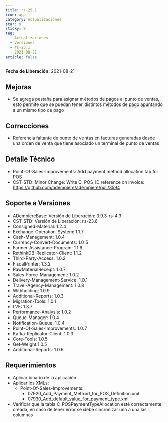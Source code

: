 ```yaml
---
title: rs-25.1
icon: app
category: Actualizaciones
star: 9
sticky: 9
tag:
  - Actualizaciones
  - Versiones
  - rs-25.1
  - 2021-08-21
article: false
---
```


**Fecha de Liberación:** 2021-08-21

## Mejoras

- Se agrega pestaña para asignar métodos de pagos al punto de ventas, esto permite que se puedan tener distintos métodos de pago apuntando a un mismo tipo de pago

## Correcciones

- Referencia faltante de punto de ventas en facturas generadas desde una orden de venta que tiene asociado un terminal de punto de ventas

## Detalle Técnico

- Point-Of-Sales-Improvements: Add payment method allocation tab for POS
- CST-STD: Minor Change: Write C_POS_ID reference on invoice: https://github.com/adempiere/adempiere/pull/3594

## Soporte a Versiones

- ADempiereBase: Versión de Liberación: 3.9.3-rs-4.3
- CST-STD: Versión de Liberación: rs-23.6
- Consigned-Material: 1.2.4
- Exchange-Operation-System: 1.1.7
- Cash-Management: 1.0.4
- Currency-Convert-Documents: 1.0.5
- Farmer-Assistance-Program: 1.1.6
- RethinkDB-Replicator-Client: 1.1.2
- Third-Party-Access: 1.0.2
- FiscalPrinter: 1.3.2
- RawMaterialReceipt: 1.0.7
- Sales-Force-Management: 1.0.2
- Delivery-Management-Service: 1.0.1
- Travel-Agency-Management: 1.0.8
- Withholding: 1.0.9
- Additional-Reports: 1.0.3
- Migration-Tools: 1.0.1
- LVE: 1.3.7
- Performance-Analysis: 1.0.2
- Queue-Manager: 1.0.4
- Notification-Queue: 1.0.4
- Point-Of-Sales-Improvements: 1.0.7
- Kafka-Replicator-Client: 1.0.3
- Core-Tools: 1.0.5
- Get-Weight:1.0.5
- Additional-Reports: 1.0.6

## Requerimientos

- Aplicar binario de la aplicación
- Aplicar los XMLs:
  - Point-Of-Sales-Improvements:
    - 07920_Add_Payment_Method_for_POS_Definition.xml
    - 07930_Add_default_value_for_payment_type.xml
- Verificar que la tabla C_POSPaymentTypeAllocation esté correctamente creada, en caso de tener error se debe sincronizar una a una las columnas

